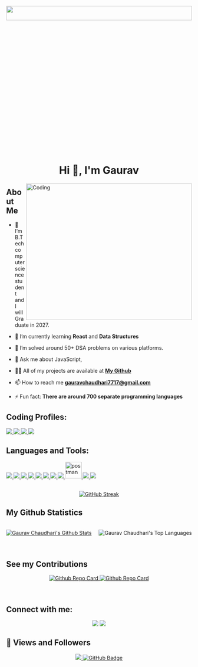 
<img
  align="center"
  width="100%"
  height="10%"
  src="https://i.giphy.com/media/v1.Y2lkPTc5MGI3NjExeTA4bWw2b2Y3cXgxZ2NhMWx0Njk2bXNkNTU2YjM0emlmZ3Y4N3hjdiZlcD12MV9pbnRlcm5hbF9naWZfYnlfaWQmY3Q9Zw/xR0GoNL56iP7AFyR92/giphy.gif"
/>
<h1 align="center">Hi 👋, I'm Gaurav </h1>


<!-- <h4 align="center">My Portfolio: https://pruthviraj-portfolio-site.netlify.app/ </h4> -->
<div align="center">
<!--   <a align="center" href="https://drive.google.com/file/d/1gHOzYl3ycGLM22IROSQSUX3CcdakW2ZY/view">
    <strong>My Resume</strong> </a>-->
</div>
<img
  align="right"
  alt="Coding"
  width="450"
  height="370"
  src="https://i.ibb.co/b1qSyGd/output-onlinegiftools-1.gif"
/>

## About Me

- 🔭 I’m B.Tech computer science student and I will Graduate in 2027. 

- 🌱 I’m currently learning **React** and **Data Structures**

- 👯 I’m solved around 50+ DSA problems on various platforms.
 
- 💬 Ask me about JavaScript, 
  
- 👨‍💻 All of my projects are available at **[My Github]()**

- 📫 How to reach me **gauravchaudhari7717@gmail.com**

- ⚡ Fun fact: **There are around 700 separate programming languages**

## **Coding Profiles**:

<p align="left"> 
    <a href="https://www.geeksforgeeks.org/user/gauravchausnhd/"
       target="_blank"> <img src="https://img.icons8.com/color/48/undefined/GeeksforGeeks.png"/> </a>
    <a href="https://leetcode.com/u/_chaudharigaurav" target="_blank"> <img src="https://img.icons8.com/external-tal-revivo-color-tal-revivo/48/undefined/external-level-up-your-coding-skills-and-quickly-land-a-job-logo-color-tal-revivo.png"/> </a>   
    <a href="https://www.codechef.com/users/gaurav_7717" target="_blank"> <img src="https://img.icons8.com/fluency/48/000000/codechef.png"/> </a>    
    <a href="https://www.hackerrank.com/profile/gauravchaudhar52"
      target="_blank"> <img src="https://img.icons8.com/external-tal-revivo-shadow-tal-revivo/48/undefined/external-hackerrank-is-a-technology-company-that-focuses-on-competitive-programming-logo-shadow-tal-revivo.png"/> </a>   
</p>


## Languages and Tools:

<p align="left"> 
    <a href="https://developer.mozilla.org/en-US/docs/Web/JavaScript" target="_blank"> <img src="https://img.icons8.com/color/48/javascript--v1.png"/> </a>
    <a href="https://developer.mozilla.org/en-US/docs/Web/HTML" target="_blank"> <img src="https://img.icons8.com/color/48/html-5--v1.png"/> </a>
    <a href="https://developer.mozilla.org/en-US/docs/Web/CSS" target="_blank"> <img src="https://img.icons8.com/color/48/css3.png"/> </a>
    <a href="https://nodejs.org/en/docs" target="_blank"> <img src="https://img.icons8.com/color/48/nodejs.png"/> </a>
    <a href="https://react.dev/" target="_blank"> <img src="https://img.icons8.com/color/48/react-native.png"/> </a>
    <a href="https://www.java.com" target="_blank"> <img src="https://img.icons8.com/color/48/000000/java-coffee-cup-logo.png"/> </a>
    <a href="https://www.python.org" target="_blank"> <img src="https://img.icons8.com/color/48/000000/python.png"/> </a> 
    <a href="https://firebase.google.com/" target="_blank"> <img src="https://img.icons8.com/color/48/000000/firebase.png"/> </a> 
    <a href="https://postman.com" target="_blank"> <img src="https://www.vectorlogo.zone/logos/getpostman/getpostman-icon.svg" alt="postman" width="45" height="45"/> </a>   
    <a href="https://git-scm.com/" target="_blank"> <img src="https://img.icons8.com/color/48/000000/git.png"/> </a> 
<!--     <a href="https://developer.android.com/studio" target="_blank"> <img src="https://img.icons8.com/color/48/undefined/android-studio--v2.png"/> </a> -->
    <a href="https://www.jetbrains.com/idea/" target="_blank"> <img src="https://img.icons8.com/color/48/undefined/intellij-idea.png"/> </a>
<!--     <a href="https://code.visualstudio.com/" target="_blank"> <img src="https://img.icons8.com/color/48/undefined/visual-studio-code-2019.png"/> </a> -->
</p>

<br/>

<div align="center">
  <a href="https://git.io/streak-stats">
    <img src="https://github-readme-streak-stats.herokuapp.com?user=chaudhariGaurav07&theme=radical&hide_border=true&background=50%2CF7ACAC%2B92C8D1" alt="GitHub Streak" />
  </a>
</div>



## My Github Statistics

  <br/>
    <a href="https://github.com/chaudhariGaurav07/github-readme-stats"><img alt="Gaurav Chaudhari's Github Stats" src="https://github-readme-stats.vercel.app/api?username=chaudhariGaurav07&show_icons=true&count_private=true&theme=react&hide_border=true&bg_color=0D1117" /></a>
  <a href="https://github.com/chaudhariGaurav07/github-readme-stats"><img align="right" alt="Gaurav Chaudhari's Top Languages" src="https://github-readme-stats.vercel.app/api/top-langs/?username=chaudhariGaurav07&langs_count=8&count_private=true&layout=compact&theme=react&hide_border=true&bg_color=0D1117" /></a>
  <br/>


<br/>
<br/>

## See my Contributions
<div align="center">
   <a href="https://github.com/chaudhariGaurav07/TimeLineup">
    <img src="https://github-readme-stats.vercel.app/api/pin/?username=chaudhariGaurav07&repo=TimeLineup" alt="Github Repo Card" />
  </a>

  <a href="https://github.com/chaudhariGaurav07/Foundit_main">
    <img src="https://github-readme-stats.vercel.app/api/pin/?username=chaudhariGaurav07&repo=Foundit_main" alt="Github Repo Card" />
  </a>
  

</div>

<br/>
<br/>

## Connect with me:

<p align="center">
  <a href = "https://www.linkedin.com/in/gaurav-chaudhari-b20176227?utm_source=share&utm_campaign=share_via&utm_content=profile&utm_medium=android_app"><img src="https://img.icons8.com/fluency/48/linkedin.png"/></a>
  <a href = "https://www.instagram.com/_chaudharigaurav?igsh=b2M1ajd1Njc3d3A="><img src="https://img.icons8.com/fluency/48/instagram-new.png"/></a>
</p>

## 👀 Views and Followers
<p align="center">
<a href="https://github.com/Meghna-DAS/github-profile-views-counter">
    <img src="https://komarev.com/ghpvc/?username=chaudhariGaurav07">
</a>
<a href="https://github.com/chaudhariGaurav07?tab=followers"><img src="https://img.shields.io/github/followers/chaudhariGaurav07?label=Followers&style=social" alt="GitHub Badge"></a>
</p>
